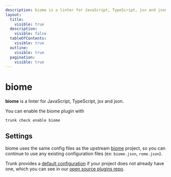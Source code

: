 ```yaml
---
description: biome is a linter for JavaScript, TypeScript, jsx and json
layout:
  title:
    visible: true
  description:
    visible: false
  tableOfContents:
    visible: true
  outline:
    visible: true
  pagination:
    visible: true
---
```


# biome

**biome** is a linter for JavaScript, TypeScript, jsx and json.

You can enable the biome plugin with

```shell
trunk check enable biome
```

## Settings


biome uses the same config files as the
upstream [biome](https://biomejs.dev/) project, so you can continue to use any
existing configuration files (ex: `biome.json`, `rome.json`).
    

Trunk provides a [default configuration](https://github.com/trunk-io/plugins/tree/main/linters/biome) if your project does not already have one,
which you can see in our [open source plugins repo](https://github.com/trunk-io/plugins/tree/main).
